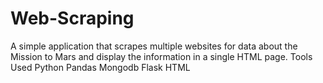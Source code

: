 # Web-Scraping

A simple application that scrapes multiple websites for data about the Mission to Mars and display the information in a single HTML page.
Tools Used
  Python
  Pandas
  Mongodb
  Flask
  HTML
